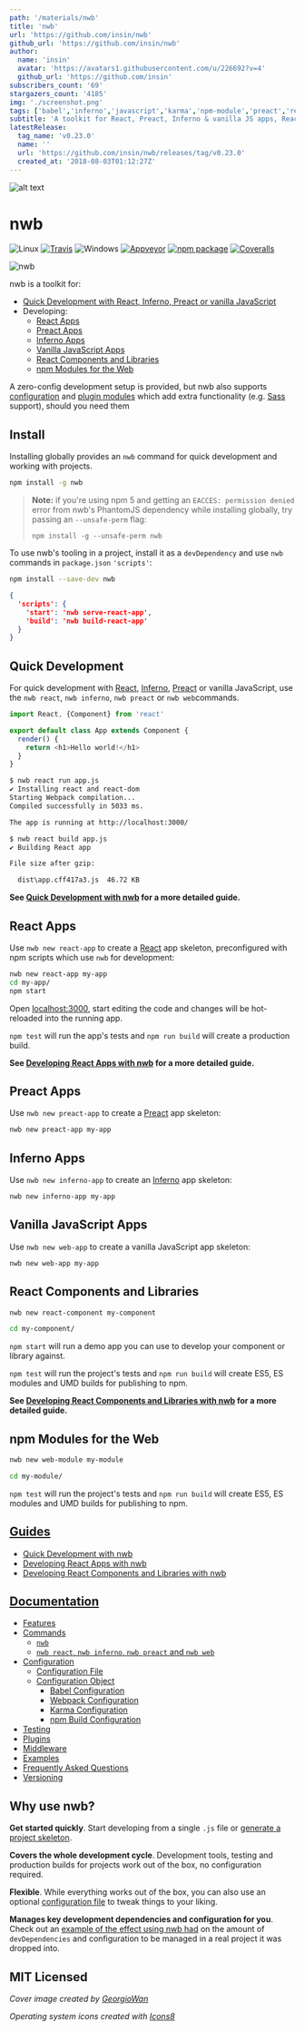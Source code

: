 ```yaml
---
path: '/materials/nwb'
title: 'nwb'
url: 'https://github.com/insin/nwb'
github_url: 'https://github.com/insin/nwb'
author:
  name: 'insin'
  avatar: 'https://avatars1.githubusercontent.com/u/226692?v=4'
  github_url: 'https://github.com/insin'
subscribers_count: '69'
stargazers_count: '4185'
img: './screenshot.png'
tags: ['babel','inferno','javascript','karma','npm-module','preact','react','react-component','toolkit','webpack']
subtitle: 'A toolkit for React, Preact, Inferno & vanilla JS apps, React libraries and other npm modules for the web, with no configuration (until you need it)'
latestRelease:
  tag_name: 'v0.23.0'
  name: ''
  url: 'https://github.com/insin/nwb/releases/tag/v0.23.0'
  created_at: '2018-08-03T01:12:27Z'
---
```


![alt text](screenshot.png)

# nwb

![Linux](resources/linux.png) [![Travis][travis-badge]][travis]
![Windows](resources/windows.png) [![Appveyor][appveyor-badge]][appveyor]
[![npm package][npm-badge]][npm]
[![Coveralls][coveralls-badge]][coveralls]

![nwb](resources/cover.jpg)

nwb is a toolkit for:

- [Quick Development with React, Inferno, Preact or vanilla JavaScript](#quick-development)
- Developing:
  - [React Apps](#react-apps)
  - [Preact Apps](#preact-apps)
  - [Inferno Apps](#inferno-apps)
  - [Vanilla JavaScript Apps](#vanilla-javascript-apps)
  - [React Components and Libraries](#react-components-and-libraries)
  - [npm Modules for the Web](#npm-modules-for-the-web)

A zero-config development setup is provided, but nwb also supports [configuration](/docs/Configuration.md#configuration) and [plugin modules](/docs/Plugins.md#plugins) which add extra functionality (e.g. [Sass](http://sass-lang.com/) support), should you need them

## Install

Installing globally provides an `nwb` command for quick development and working with projects.

```sh
npm install -g nwb
```

> **Note:** if you're using npm 5 and getting an `EACCES: permission denied` error from nwb's PhantomJS dependency while installing globally, try passing an `--unsafe-perm` flag:
>
> `npm install -g --unsafe-perm nwb`

To use nwb's tooling in a project, install it as a `devDependency` and use `nwb` commands in `package.json` `'scripts'`:

```sh
npm install --save-dev nwb
```
```json
{
  'scripts': {
    'start': 'nwb serve-react-app',
    'build': 'nwb build-react-app'
  }
}
```

## Quick Development

For quick development with [React](https://facebook.github.io/react/), [Inferno](https://infernojs.org/), [Preact](https://preactjs.com/) or vanilla JavaScript, use the `nwb react`, `nwb inferno`, `nwb preact` or `nwb web`commands.

```js
import React, {Component} from 'react'

export default class App extends Component {
  render() {
    return <h1>Hello world!</h1>
  }
}
```
```sh
$ nwb react run app.js
✔ Installing react and react-dom
Starting Webpack compilation...
Compiled successfully in 5033 ms.

The app is running at http://localhost:3000/
```
```sh
$ nwb react build app.js
✔ Building React app

File size after gzip:

  dist\app.cff417a3.js  46.72 KB
```

**See [Quick Development with nwb](/docs/guides/QuickDevelopment.md#quick-development-with-nwb) for a more detailed guide.**

## React Apps

Use `nwb new react-app` to create a [React](https://facebook.github.io/react/) app skeleton, preconfigured with npm scripts which use `nwb` for development:

```sh
nwb new react-app my-app
cd my-app/
npm start
```

Open [localhost:3000](http://localhost:3000), start editing the code and changes will be hot-reloaded into the running app.

`npm test` will run the app's tests and `npm run build` will create a production build.

**See [Developing React Apps with nwb](/docs/guides/ReactApps.md#developing-react-apps-with-nwb) for a more detailed guide.**

## Preact Apps

Use `nwb new preact-app` to create a [Preact](https://preactjs.com/) app skeleton:

```sh
nwb new preact-app my-app
```

## Inferno Apps

Use `nwb new inferno-app` to create an [Inferno](https://infernojs.org/) app skeleton:

```sh
nwb new inferno-app my-app
```

## Vanilla JavaScript Apps

Use `nwb new web-app` to create a vanilla JavaScript app skeleton:

```sh
nwb new web-app my-app
```

## React Components and Libraries

```sh
nwb new react-component my-component

cd my-component/
```

`npm start` will run a demo app you can use to develop your component or library against.

`npm test` will run the project's tests and `npm run build` will create ES5, ES modules and UMD builds for publishing to npm.

**See [Developing React Components and Libraries with nwb](/docs/guides/ReactComponents.md#developing-react-components-and-libraries-with-nwb) for a more detailed guide.**

## npm Modules for the Web

```sh
nwb new web-module my-module

cd my-module/
```

`npm test` will run the project's tests and `npm run build` will create ES5, ES modules and UMD builds for publishing to npm.

## [Guides](/docs/guides/#table-of-contents)

- [Quick Development with nwb](/docs/guides/QuickDevelopment.md#quick-development-with-nwb)
- [Developing React Apps with nwb](/docs/guides/ReactApps.md#developing-react-apps-with-nwb)
- [Developing React Components and Libraries with nwb](/docs/guides/ReactComponents.md#developing-react-components-and-libraries-with-nwb)

## [Documentation](/docs/#table-of-contents)

- [Features](/docs/Features.md#features)
- [Commands](/docs/Commands.md#commands)
  - [`nwb`](/docs/Commands.md#nwb)
  - [`nwb react`, `nwb inferno`, `nwb preact` and `nwb web`](docs/guides/QuickDevelopment.md#quick-development-with-nwb)
- [Configuration](/docs/Configuration.md#configuration)
  - [Configuration File](/docs/Configuration.md#configuration-file)
  - [Configuration Object](/docs/Configuration.md#configuration-object)
    - [Babel Configuration](/docs/Configuration.md#babel-configuration)
    - [Webpack Configuration](/docs/Configuration.md#webpack-configuration)
    - [Karma Configuration](/docs/Configuration.md#karma-configuration)
    - [npm Build Configuration](/docs/Configuration.md#npm-build-configuration)
- [Testing](/docs/Testing.md#testing)
- [Plugins](/docs/Plugins.md#plugins)
- [Middleware](/docs/Middleware.md#middleware)
- [Examples](/docs/Examples.md#examples)
- [Frequently Asked Questions](/docs/FAQ.md#frequently-asked-questions)
- [Versioning](/docs/Versioning.md#versioning)

## Why use nwb?

**Get started quickly**. Start developing from a single `.js` file or [generate a project skeleton](/docs/Commands.md#new).

**Covers the whole development cycle**. Development tools, testing and production builds for projects work out of the box, no configuration required.

**Flexible**. While everything works out of the box, you can also use an optional [configuration file](/docs/Configuration.md#configuration-file) to tweak things to your liking.

**Manages key development dependencies and configuration for you**. Check out an [example of the effect using nwb had](https://github.com/insin/react-yelp-clone/compare/master...nwb) on the amount of `devDependencies` and configuration to be managed in a real project it was dropped into.

## MIT Licensed

*Cover image created by [GeorgioWan](https://github.com/GeorgioWan)*

*Operating system icons created with [Icons8](https://icons8.com/)*

[travis-badge]: https://img.shields.io/travis/insin/nwb/master.png?style=flat-square
[travis]: https://travis-ci.org/insin/nwb

[appveyor-badge]: https://img.shields.io/appveyor/ci/insin/nwb/master.png?style=flat-square
[appveyor]: https://ci.appveyor.com/project/insin/nwb

[npm-badge]: https://img.shields.io/npm/v/nwb.png?style=flat-square
[npm]: https://www.npmjs.org/package/nwb

[coveralls-badge]: https://img.shields.io/coveralls/insin/nwb/master.png?style=flat-square
[coveralls]: https://coveralls.io/github/insin/nwb

        